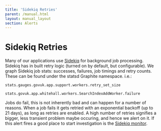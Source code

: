 ```yaml
---
title: 'Sidekiq Retries'
parent: /manual.html
layout: manual_layout
section: Alerts
---
```


# Sidekiq Retries

Many of our applications use
[Sidekiq](https://github.com/mperham/sidekiq) for background job
processing. Sidekiq has in built retry logic (turned on by default, but
configurable). We graph Sidekiq job stats: successes, failures, job
timings and retry counts. These can be found under the statsd Graphite
namespace. i.e.:

    stats.gauges.govuk.app.support.workers.retry_set_size

    stats.govuk.app.whitehall.workers.SearchIndexAddWorker.failure

Jobs do fail, this is not inherently bad and can happen for a number of
reasons. When a job fails it gets retried with an exponential backoff
(up to 21 days), as long as retries are enabled. A high number of
retries signifies a bigger, less transient problem maybe occuring, and
hence we alert on it. If this alert fires a good place to start
investigation is the [Sidekiq
monitor](applications/sidekiq-monitoring.html).

